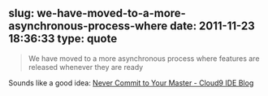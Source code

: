 slug: we-have-moved-to-a-more-asynchronous-process-where
date: 2011-11-23 18:36:33
type: quote
---

> We have moved to a more asynchronous process where features are released whenever they are ready

Sounds like a good idea: [Never Commit to Your Master - Cloud9 IDE Blog](http://cloud9ide.posterous.com/never-commit-to-your-master)
